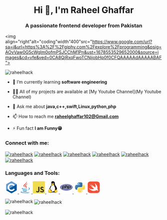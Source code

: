 <h1 align="center">Hi 👋, I'm Raheel Ghaffar</h1>
<h3 align="center">A passionate frontend developer from Pakistan</h3>

<img align="right"alt="coding"width"400"src="https://www.google.com/url?sa=i&url=https%3A%2F%2Fgiphy.com%2Fexplore%2Fprogramming&psig=AOvVaw0G5cWglm0ofmPSJCChM1Pn&ust=1678553529652000&source=images&cd=vfe&ved=0CA8QjRxqFwoTCNijobHp0f0CFQAAAAAdAAAAABAF">

<p align="left"> <img src="https://komarev.com/ghpvc/?username=raheelhack&label=Profile%20views&color=0e75b6&style=flat" alt="raheelhack" /> </p>

- 🌱 I’m currently learning **software engineering**

- 👨‍💻 All of my projects are available at [My Youtube Channel](My Youtube Channel)

- 💬 Ask me about **java,c++,swift,Linux,python,php**

- 📫 How to reach me **raheelghaffar102@Gmail.com**

- ⚡ Fun fact **I am Funny😁**

<h3 align="left">Connect with me:</h3>
<p align="left">
<a href="https://twitter.com/raheelhack" target="blank"><img align="center" src="https://raw.githubusercontent.com/rahuldkjain/github-profile-readme-generator/master/src/images/icons/Social/twitter.svg" alt="raheelhack" height="30" width="40" /></a>
<a href="https://linkedin.com/in/raheelhack" target="blank"><img align="center" src="https://raw.githubusercontent.com/rahuldkjain/github-profile-readme-generator/master/src/images/icons/Social/linked-in-alt.svg" alt="raheelhack" height="30" width="40" /></a>
<a href="https://fb.com/raheelhack" target="blank"><img align="center" src="https://raw.githubusercontent.com/rahuldkjain/github-profile-readme-generator/master/src/images/icons/Social/facebook.svg" alt="raheelhack" height="30" width="40" /></a>
<a href="https://instagram.com/raheelhack" target="blank"><img align="center" src="https://raw.githubusercontent.com/rahuldkjain/github-profile-readme-generator/master/src/images/icons/Social/instagram.svg" alt="raheelhack" height="30" width="40" /></a>
<a href="https://www.youtube.com/c/raheelhack" target="blank"><img align="center" src="https://raw.githubusercontent.com/rahuldkjain/github-profile-readme-generator/master/src/images/icons/Social/youtube.svg" alt="raheelhack" height="30" width="40" /></a>
<a href="https://discord.gg/raheelhack" target="blank"><img align="center" src="https://raw.githubusercontent.com/rahuldkjain/github-profile-readme-generator/master/src/images/icons/Social/discord.svg" alt="raheelhack" height="30" width="40" /></a>
</p>

<h3 align="left">Languages and Tools:</h3>
<p align="left"> <a href="https://www.cprogramming.com/" target="_blank" rel="noreferrer"> <img src="https://raw.githubusercontent.com/devicons/devicon/master/icons/c/c-original.svg" alt="c" width="40" height="40"/> </a> <a href="https://www.java.com" target="_blank" rel="noreferrer"> <img src="https://raw.githubusercontent.com/devicons/devicon/master/icons/java/java-original.svg" alt="java" width="40" height="40"/> </a> <a href="https://developer.mozilla.org/en-US/docs/Web/JavaScript" target="_blank" rel="noreferrer"> <img src="https://raw.githubusercontent.com/devicons/devicon/master/icons/javascript/javascript-original.svg" alt="javascript" width="40" height="40"/> </a> <a href="https://www.linux.org/" target="_blank" rel="noreferrer"> <img src="https://raw.githubusercontent.com/devicons/devicon/master/icons/linux/linux-original.svg" alt="linux" width="40" height="40"/> </a> <a href="https://www.php.net" target="_blank" rel="noreferrer"> <img src="https://raw.githubusercontent.com/devicons/devicon/master/icons/php/php-original.svg" alt="php" width="40" height="40"/> </a> <a href="https://www.python.org" target="_blank" rel="noreferrer"> <img src="https://raw.githubusercontent.com/devicons/devicon/master/icons/python/python-original.svg" alt="python" width="40" height="40"/> </a> <a href="https://developer.apple.com/swift/" target="_blank" rel="noreferrer"> <img src="https://raw.githubusercontent.com/devicons/devicon/master/icons/swift/swift-original.svg" alt="swift" width="40" height="40"/> </a> </p>

<p><img align="left" src="https://github-readme-stats.vercel.app/api/top-langs?username=raheelhack&show_icons=true&locale=en&layout=compact" alt="raheelhack" /></p>

<p>&nbsp;<img align="center" src="https://github-readme-stats.vercel.app/api?username=raheelhack&show_icons=true&locale=en" alt="raheelhack" /></p>

<p><img align="center" src="https://github-readme-streak-stats.herokuapp.com/?user=raheelhack&" alt="raheelhack" /></p>

